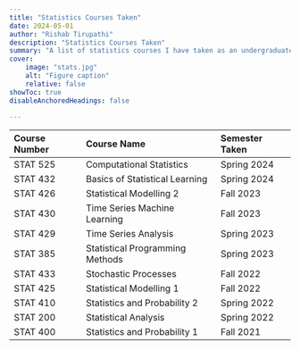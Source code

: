 ```yaml
---
title: "Statistics Courses Taken"
date: 2024-05-01
author: "Rishab Tirupathi"
description: "Statistics Courses Taken" 
summary: "A list of statistics courses I have taken as an undergraduate and graduate student." 
cover:
    image: "stats.jpg"
    alt: "Figure caption"
    relative: false
showToc: true
disableAnchoredHeadings: false

---
```

| Course Number | Course Name | Semester Taken |
| :-------------| :----------| :-------------|
| STAT 525      | Computational Statistics| Spring 2024|
| STAT 432      | Basics of Statistical Learning| Spring 2024|
| STAT 426      | Statistical Modelling 2| Fall 2023|
| STAT 430      | Time Series Machine Learning | Fall 2023|
| STAT 429      | Time Series Analysis| Spring 2023|
| STAT 385      | Statistical Programming Methods| Spring 2023|
| STAT 433      | Stochastic Processes| Fall 2022|
| STAT 425      | Statistical Modelling 1| Fall 2022|
| STAT 410      | Statistics and Probability 2 | Spring 2022|
| STAT 200      | Statistical Analysis| Spring 2022|
| STAT 400      | Statistics and Probability 1 | Fall 2021|
